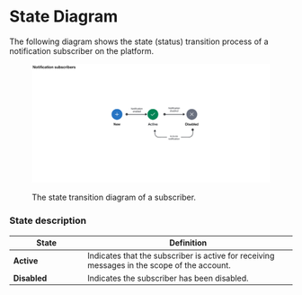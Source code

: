 # State Diagram

The following diagram shows the state (status) transition process of a notification subscriber on the platform.

<figure><img src="../../../../.gitbook/assets/state_diagram_subscriber.png" alt=""><figcaption><p>The state transition diagram of a subscriber.</p></figcaption></figure>

### State description

<table><thead><tr><th width="118">State</th><th>Definition</th></tr></thead><tbody><tr><td><strong>Active</strong></td><td>Indicates that the subscriber is active for receiving messages in the scope of the account. </td></tr><tr><td><strong>Disabled</strong></td><td>Indicates the subscriber has been disabled. </td></tr></tbody></table>

